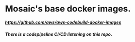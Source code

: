 # Mosaic's base docker images.

##### https://github.com/aws/aws-codebuild-docker-images

##### There is a codepipeline CI/CD listening on this repo.
